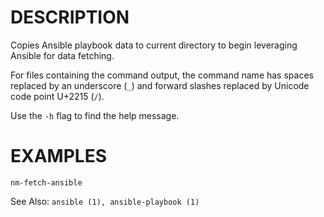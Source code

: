DESCRIPTION
===========

Copies Ansible playbook data to current directory to begin leveraging Ansible
for data fetching.

For files containing the command output, the command name has spaces replaced
by an underscore (`_`) and forward slashes replaced by Unicode code point
U+2215 (`∕`).

Use the `-h` flag to find the help message.

EXAMPLES 
======== 
``` 
nm-fetch-ansible
```

See Also: `ansible (1), ansible-playbook (1)`
